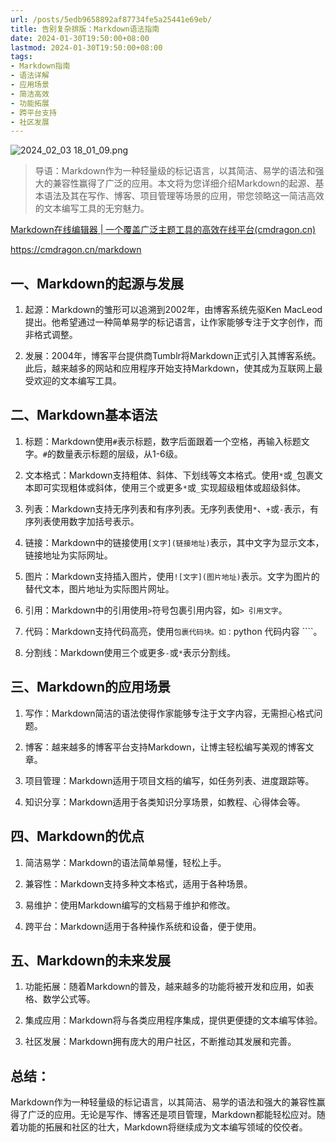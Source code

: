 ```yaml
---
url: /posts/5edb9658892af87734fe5a25441e69eb/
title: 告别复杂排版：Markdown语法指南
date: 2024-01-30T19:50:00+08:00
lastmod: 2024-01-30T19:50:00+08:00
tags:
- Markdown指南
- 语法详解
- 应用场景
- 简洁高效
- 功能拓展
- 跨平台支持
- 社区发展
---
```


<img src="https://static.cmdragon.cn/blog/images/2024_02_03 18_01_09.png@blog" title="2024_02_03 18_01_09.png" alt="2024_02_03 18_01_09.png"/>

> 导语：Markdown作为一种轻量级的标记语言，以其简洁、易学的语法和强大的兼容性赢得了广泛的应用。本文将为您详细介绍Markdown的起源、基本语法及其在写作、博客、项目管理等场景的应用，带您领略这一简洁高效的文本编写工具的无穷魅力。

[Markdown在线编辑器 | 一个覆盖广泛主题工具的高效在线平台(cmdragon.cn)](https://cmdragon.cn/markdown)

https://cmdragon.cn/markdown

## 一、Markdown的起源与发展

1. 起源：Markdown的雏形可以追溯到2002年，由博客系统先驱Ken MacLeod提出。他希望通过一种简单易学的标记语言，让作家能够专注于文字创作，而非格式调整。

2. 发展：2004年，博客平台提供商Tumblr将Markdown正式引入其博客系统。此后，越来越多的网站和应用程序开始支持Markdown，使其成为互联网上最受欢迎的文本编写工具。

## 二、Markdown基本语法

1. 标题：Markdown使用`#`表示标题，数字后面跟着一个空格，再输入标题文字。`#`的数量表示标题的层级，从1-6级。

2. 文本格式：Markdown支持粗体、斜体、下划线等文本格式。使用`*`或`_`包裹文本即可实现粗体或斜体，使用三个或更多`*`或`_`实现超级粗体或超级斜体。

3. 列表：Markdown支持无序列表和有序列表。无序列表使用`*`、`+`或`-`表示，有序列表使用数字加括号表示。

4. 链接：Markdown中的链接使用`[文字](链接地址)`表示，其中文字为显示文本，链接地址为实际网址。

5. 图片：Markdown支持插入图片，使用`![文字](图片地址)`表示。文字为图片的替代文本，图片地址为实际图片网址。

6. 引用：Markdown中的引用使用`>`符号包裹引用内容，如`> 引用文字`。

7. 代码：Markdown支持代码高亮，使用````包裹代码块。如：````python 代码内容 ````。

8. 分割线：Markdown使用三个或更多`-`或`*`表示分割线。

## 三、Markdown的应用场景

1. 写作：Markdown简洁的语法使得作家能够专注于文字内容，无需担心格式问题。

2. 博客：越来越多的博客平台支持Markdown，让博主轻松编写美观的博客文章。

3. 项目管理：Markdown适用于项目文档的编写，如任务列表、进度跟踪等。

4. 知识分享：Markdown适用于各类知识分享场景，如教程、心得体会等。

## 四、Markdown的优点

1. 简洁易学：Markdown的语法简单易懂，轻松上手。

2. 兼容性：Markdown支持多种文本格式，适用于各种场景。

3. 易维护：使用Markdown编写的文档易于维护和修改。

4. 跨平台：Markdown适用于各种操作系统和设备，便于使用。

## 五、Markdown的未来发展

1. 功能拓展：随着Markdown的普及，越来越多的功能将被开发和应用，如表格、数学公式等。

2. 集成应用：Markdown将与各类应用程序集成，提供更便捷的文本编写体验。

3. 社区发展：Markdown拥有庞大的用户社区，不断推动其发展和完善。

## 总结：
Markdown作为一种轻量级的标记语言，以其简洁、易学的语法和强大的兼容性赢得了广泛的应用。无论是写作、博客还是项目管理，Markdown都能轻松应对。随着功能的拓展和社区的壮大，Markdown将继续成为文本编写领域的佼佼者。
